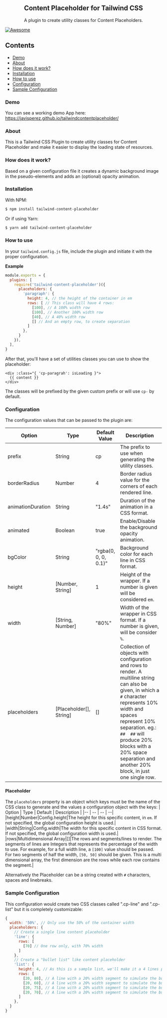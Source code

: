 <h2 align="center">Content Placeholder for Tailwind CSS</h2>

<p align="center">
  A plugin to create utility classes for Content Placeholders.
</p>

[![Awesome](https://cdn.rawgit.com/sindresorhus/awesome/d7305f38d29fed78fa85652e3a63e154dd8e8829/media/badge.svg)](https://github.com/sindresorhus/awesome)

## Contents

- [Demo](#demo)
- [About](#about)
- [How does it work?](#how-does-it-work)
- [Installation](#installation)
- [How to use](#how-to-use)
- [Configuration](#configuration)
- [Sample Configuration](#sample-configuration)

### Demo
You can see a working demo App here:
https://javisperez.github.io/tailwindcontentplaceholder/

### About
This is a Tailwind CSS Plugin to create utility classes for Content Placeholder and make it easier to display the loading state of resources.

### How does it work?
Based on a given configuration file it creates a dynamic background image in the pseudo-elements and adds an (optional) opacity animation.

### Installation
With NPM:
```sh
$ npm install tailwind-content-placeholder
```
Or if using Yarn:
```sh
$ yarn add tailwind-content-placeholder
```

### How to use
In your `tailwind.config.js` file, include the plugin and initiate it with the proper configuration.

**Example**
```js
module.exports = {
  plugins: [
    require('tailwind-content-placeholder')({
      placeholders: {
        'paragraph': {
          height: 4, // the height of the container in em
          rows: [ // This class will have 4 rows:
            [100], // A 100% width row
            [100], // Another 100% width row
            [40], // A 40% width row
            [] // And an empty row, to create separation
          ]
        },
      }
    }),
  ],
}
```

After that, you'll have a set of utilities classes you can use to show the placeholder:

```
<div :class="{ 'cp-paragrah': isLoading }">
  {{ content }}
</div>
```

The classes will be prefixed by the given custom prefix or will use `cp-` by default.

### Configuration
The configuration values that can be passed to the plugin are:

| Option | Type | Default Value | Description |
|-- | -- | -- | --|
|prefix|String|cp|The prefix to use when generating the utility classes.|
|borderRadius|Number|4|Border radius value for the corners of each rendered line.|
|animationDuration|String|"1.4s"|Duration of the animation in a CSS format.|
|animated|Boolean|true|Enable/Disable the background opacity animation.|
|bgColor|String|"rgba(0, 0, 0, 0.1)"|Background color for each line in CSS format.|
|height|[Number, String]|1|Height of the wrapper. If a number is given will be considered `em`.|
|width|[String, Number]|"80%"|Width of the wrapper in CSS format. If a number is given, will be consider `%`.|
|placeholders|[Placeholder[], String]|[]|Collection of objects with configuration and rows to render. A multiline string can also be given, in which a `#` character represents 10% width and spaces represent 10% separation. eg.: `##  ##` will produce 20% blocks with a 20% space separation and another 20% block, in just one single row.|

#### Placeholder
The `placeholders` property is an object which keys must be the name of the CSS class to generate and the values a configuration object with the keys:
| Option | Type | Default | Description |
|-- | -- | -- | --|
|height|Number|Config.height|The height for this specific content, in `em`. If not specified, the global configuration height is used.|
|width|String|Config.width|The width for this specific content in CSS format. If not specified, the global configuration width is used.|
|rows|Multidimensional Array|[]|The rows and segments/lines to render. The segments of lines are Integers that represents the percentage of the width to use. For example, for a full width line, a `[100]` value should be passed. For two segments of half the width, `[50, 50]` should be given. This is a multi dimensional array, the first dimension are the rows while each row contains the segment.|

Alternatively the Placeholder can be a string created with `#` characters, spaces and linebreaks.

### Sample Configuration
This configuration would create two CSS classes called ".cp-line" and ".cp-list" but it is completely customizable:

```js
{
  width: '50%', // Only use the 50% of the container width
  placeholders: {
    // Create a single line content placeholder
    'line': {
      rows: [
        [70] // One row only, with 70% width
      ]
    },
    // Create a "bullet list" like content placeholder
    'list': {
      height: 4, // As this is a sample list, we'll make it a 4 lines placeholder
      rows: [
        [20, 80], // A line with a 20% width segment to simulate the bullet and a 80% width line of content
        [20, 60], // A line with a 20% width segment to simulate the bullet and a 60% width line of content
        [20, 75], // A line with a 20% width segment to simulate the bullet and a 75% width line of content
        [20, 70], // A line with a 20% width segment to simulate the bullet and a 70% width line of content
      ]
    },
  }
}
```
